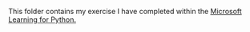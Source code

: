 This folder contains my exercise I have completed within the [Microsoft Learning for Python.](www.learning.microsoft.com/en-us/training/paths/beginner-python/)